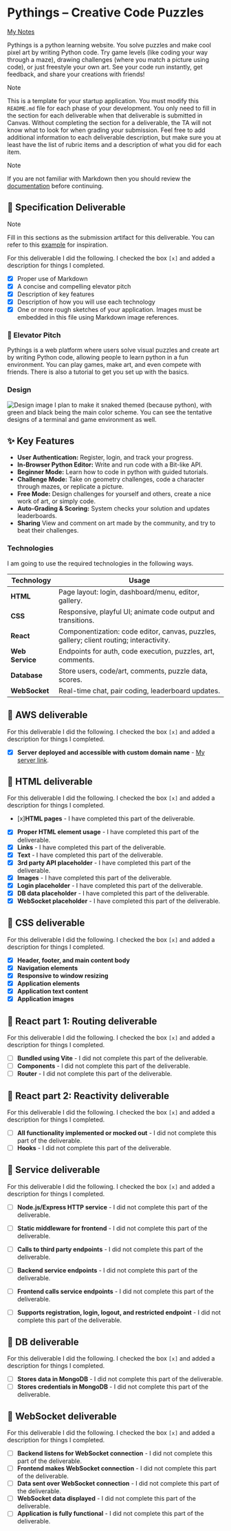 # Pythings – Creative Code Puzzles

[My Notes](notes.md)

Pythings is a python learning website. You solve puzzles and make cool pixel art by writing Python code. Try game levels (like coding your way through a maze), drawing challenges (where you match a picture using code), or just freestyle your own art. See your code run instantly, get feedback, and share your creations with friends!


> [!NOTE]
>  This is a template for your startup application. You must modify this `README.md` file for each phase of your development. You only need to fill in the section for each deliverable when that deliverable is submitted in Canvas. Without completing the section for a deliverable, the TA will not know what to look for when grading your submission. Feel free to add additional information to each deliverable description, but make sure you at least have the list of rubric items and a description of what you did for each item.

> [!NOTE]
>  If you are not familiar with Markdown then you should review the [documentation](https://docs.github.com/en/get-started/writing-on-github/getting-started-with-writing-and-formatting-on-github/basic-writing-and-formatting-syntax) before continuing.

## 🚀 Specification Deliverable

> [!NOTE]
>  Fill in this sections as the submission artifact for this deliverable. You can refer to this [example](https://github.com/webprogramming260/startup-example/blob/main/README.md) for inspiration.

For this deliverable I did the following. I checked the box `[x]` and added a description for things I completed.

- [x] Proper use of Markdown
- [x] A concise and compelling elevator pitch
- [x] Description of key features
- [x] Description of how you will use each technology
- [x] One or more rough sketches of your application. Images must be embedded in this file using Markdown image references.

### 🚀 Elevator Pitch
Pythings is a web platform where users solve visual puzzles and create art by writing Python code, allowing people to learn python in a fun environment. You can play games, make art, and even compete with friends. There is also a tutorial to get you set up with the basics. 


### Design
![Design image](sceetch.png)
I plan to make it snaked themed (because python), with green and black being the main color scheme. You can see the tentative designs of a terminal and game environment as well.

## ✨ Key Features
- **User Authentication:** Register, login, and track your progress.
- **In-Browser Python Editor:** Write and run code with a Bit-like API.
- **Beginner Mode:** Learn how to code in python with guided tutorials. 
- **Challenge Mode:** Take on geometry challenges, code a character through mazes, or replicate a picture.
- **Free Mode:** Design challenges for yourself and others, create a nice work of art, or simply code. 
- **Auto-Grading & Scoring:** System checks your solution and updates leaderboards.
- **Sharing** View and comment on art made by the community, and try to beat their challenges. 

### Technologies

I am going to use the required technologies in the following ways.

| Technology | Usage |
|------------|-------|
| **HTML**   | Page layout: login, dashboard/menu, editor, gallery. |
| **CSS**    | Responsive, playful UI; animate code output and transitions. |
| **React**  | Componentization: code editor, canvas, puzzles, gallery; client routing; interactivity. |
| **Web Service** | Endpoints for auth, code execution, puzzles, art, comments. |
| **Database** | Store users, code/art, comments, puzzle data, scores. |
| **WebSocket** | Real-time chat, pair coding, leaderboard updates. |

## 🚀 AWS deliverable

For this deliverable I did the following. I checked the box `[x]` and added a description for things I completed.

- [x] **Server deployed and accessible with custom domain name** - [My server link](https://yourdomainnamehere.click).

## 🚀 HTML deliverable

For this deliverable I did the following. I checked the box `[x]` and added a description for things I completed.

- [x]**HTML pages** - I have completed this part of the deliverable.
- [x] **Proper HTML element usage** - I  have completed this part of the deliverable.
- [x] **Links** - I  have completed this part of the deliverable.
- [x] **Text** - I have completed this part of the deliverable.
- [x] **3rd party API placeholder** - I have completed this part of the deliverable.
- [x] **Images** - I have completed this part of the deliverable.
- [x] **Login placeholder** - I have completed this part of the deliverable.
- [x] **DB data placeholder** - I have completed this part of the deliverable.
- [x] **WebSocket placeholder** - I have completed this part of the deliverable.

## 🚀 CSS deliverable

For this deliverable I did the following. I checked the box `[x]` and added a description for things I completed.

- [x] **Header, footer, and main content body**
- [x] **Navigation elements**
- [x] **Responsive to window resizing**
- [x] **Application elements**
- [x] **Application text content**
- [x] **Application images** 

## 🚀 React part 1: Routing deliverable

For this deliverable I did the following. I checked the box `[x]` and added a description for things I completed.

- [ ] **Bundled using Vite** - I did not complete this part of the deliverable.
- [ ] **Components** - I did not complete this part of the deliverable.
- [ ] **Router** - I did not complete this part of the deliverable.

## 🚀 React part 2: Reactivity deliverable

For this deliverable I did the following. I checked the box `[x]` and added a description for things I completed.

- [ ] **All functionality implemented or mocked out** - I did not complete this part of the deliverable.
- [ ] **Hooks** - I did not complete this part of the deliverable.

## 🚀 Service deliverable

For this deliverable I did the following. I checked the box `[x]` and added a description for things I completed.

- [ ] **Node.js/Express HTTP service** - I did not complete this part of the deliverable.
- [ ] **Static middleware for frontend** - I did not complete this part of the deliverable.
- [ ] **Calls to third party endpoints** - I did not complete this part of the deliverable.
- [ ] **Backend service endpoints** - I did not complete this part of the deliverable.
- [ ] **Frontend calls service endpoints** - I did not complete this part of the deliverable.
- [ ] **Supports registration, login, logout, and restricted endpoint** - I did not complete this part of the deliverable.


## 🚀 DB deliverable

For this deliverable I did the following. I checked the box `[x]` and added a description for things I completed.

- [ ] **Stores data in MongoDB** - I did not complete this part of the deliverable.
- [ ] **Stores credentials in MongoDB** - I did not complete this part of the deliverable.

## 🚀 WebSocket deliverable

For this deliverable I did the following. I checked the box `[x]` and added a description for things I completed.

- [ ] **Backend listens for WebSocket connection** - I did not complete this part of the deliverable.
- [ ] **Frontend makes WebSocket connection** - I did not complete this part of the deliverable.
- [ ] **Data sent over WebSocket connection** - I did not complete this part of the deliverable.
- [ ] **WebSocket data displayed** - I did not complete this part of the deliverable.
- [ ] **Application is fully functional** - I did not complete this part of the deliverable.

